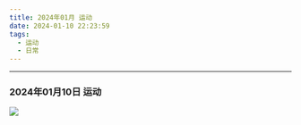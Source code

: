 ```yaml
---
title: 2024年01月 运动
date: 2024-01-10 22:23:59
tags: 
  - 运动
  - 日常
---
```


<link rel="stylesheet" href="/../css/base.css">
<link rel="stylesheet" href="/../css/center.css">
<link rel="stylesheet" href="/../css/images.css">

--- 

### 2024年01月10日 运动




<img class="half" src="/../images/exercise/2024-01-10.png"></img>
